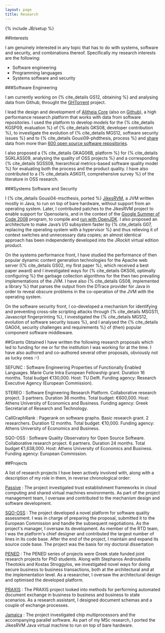 ```yaml
---
layout: page 
title: Research
---
```

{% include JB/setup %}

##Interests

I am genuinely interested in any topic that has to do with systems, software and security, and combinations thereof. Specifically my research interests are
the following:

* Software engineering
* Programming languages
* Systems software and security

###Software Engineering

I am currently working on {% cite_details GS12, obtaining %}
and analysing data from Github, throught the [GHTorrent](https://github.com/gousiosg/github-mirror) project.

I lead the design and development of [Alitheia Core](http://www.sqo-oss.org)
(also on [Github](https://github.com/istlab/Alitheia-Core)),
a high performance research platform
that works with data from software repositories. I used the platform to develop models for the {% cite_details KGSP09, evaluation %} of
{% cite_details GKS08, developer contribution %}, to investigate the evolution of {% cite_details MGS12, software security issues %} and to
{% cite_details Gousi09-phdthesis, process %}
and [share](http://demo.sqo-oss.org) data from more than
[600 open source software repositories](http://ikaria.dmst.aueb.gr/repositories/).

I also proposed a
{% cite_details GKAG06B, platform %} for
{% cite_details SGKLASS09, analysing the quality of OSS projects %} and a
corresponding
{% cite_details SGSS08, hierarchical metrics-based software quality model %} for evaluating both the
process and the product quality. I have also contributed to a
{% cite_details ASKG11, comprehensive survey %} of the literature in OSS research.

###Systems Software and Security

I {% cite_details Gousi04-mscthesis, ported %} [JikesRVM](http://jikesrvm.org),
a JVM written mostly in Java, to run on top of bare hardware, without support
from an operating system. Later, I contributed patches to the JikesRVM project
to enable support for Opensolaris, and in the context of the [Google Summer of
Code 2008](http://code.google.com/soc/2008/jikesrvm/about.html) program, to
compile and [run with OpenJDK](http://docs.codehaus.org/display/RVM/Acknowledgments). I also proposed
an architecture to make Java’s I/O subsystem faster by
{% cite_details G07, replacing the operating system with a hypervisor %}
and thus relieving it of
context switches and unnecessary data copies; an almost identical approach has
been independently developed into the JRockit virtual edition product.

On the systems performance front, I have studied the performance of then popular
dynamic content generation technologies for the Apache web server
({% cite_details GS02, my first paper %}, which received a best paper award) and I
investigated ways for {% cite_details GKS06, optimally configuring %} the
garbage collection algorithms for the then two prevailing implementations of the
JVM. I have also {% cite_details GS08, implemented a library %}
that parses the output from the DTrace
provider for Java in order to reveal obscure problems in the co-operation of the
JVM with the operating system.

On the software security front, I co-developed a mechanism for identifying and
preventing cross-site scripting attacks through {% cite_details MSGS11, Javascript fingerprinting %},
I investigated the
{% cite_details MGS12, evolution of software security issues %}, and I analysed
the {% cite_details GAG04, security challenges and requirements %}
of (then) popular component software middleware.

##Grants Obtained
I have written the following research proposals which led to funding for
me or for the institution I was working for at the time. I have also authored
and co-authored several other proposals, obviously not as lucky ones :-)

SEFUNC
: Software Engineering Properties of Functionally Enabled
Languages. Marie Curie Intra European Fellowship grant. Duration 16 months.
Total budget &euro;130,000. Host: TU Delft. Funding agency: Research
Executive Agency (European Commission).

STEREO
: Software Engineering Research Platform.
Collaborative research project. 3 partners. Duration 36 months. Total
budget: &euro;600,000. Host: Athens University of Economics and Business. Funding agency: Greek Secretariat of Research and Technology.

CallGraphRank
: Pagerank on software graphs.  Basic research grant. 2
researchers. Duration 12 months. Total budget: &euro;10,000. Funding agency:
Athens University of Economics and Business.

SQO-OSS
: Software Quality Observatory for Open Source Software. Collaborative research project. 6 partners. Duration 24 months.
Total budget &euro;1,638,000. Host: Athens University of Economics and Business. Funding agency: European Commission.


##Projects

A list of research projects I have been actively involved with, along with a description of my role in them, in reverse chronological order:

[Passive](http://ict-passive.eu/)
: The project investigated trust establishment frameworks in cloud computing and shared virtual machines environments. As part of the project management team, I oversaw and contributed to the mechanism design and software development.

[SQO-OSS](http://www.sqo-oss.org)
: The project developed a novel platform for software quality assessment. I was in charge of preparing the proposal, submitted it to the European Commission and handle the subsequent negotiations. As the project's manager, I oversaw its development. As member of the RTD team, I was the platform's chief designer and contributed the largest number of lines in its code base. After the end of the project, I maintain and expand its source code base. The project was the basis for my doctoral dissertation

[PENED](http://istlab.dmst.aueb.gr/content/projects/p_pened_b2b.html)
: The PENED series of projects were Greek state funded joint research projects for PhD students. Along with Stephanos Androutsellis Theotokis and Kostas Stroggylos, we investigated novel ways for doing secure business to business transactions, both at the architectural and at the implementation level. As a researcher, I oversaw the architectural design and optimised the developed platform.

[PRAXIS](http://istlab.dmst.aueb.gr/content/projects/p_praxis.html)
: The PRAXIS project looked into methods for performing automated document exchange in business to business and business to state scenarios. As a research assistant, I designed document schemas and a couple of exchange processes.

[Jamaica](http://apt.cs.man.ac.uk/projects/jamaica/)
: The project investigated chip multiprocessors and the accompanying parallel software. As part of my MSc research, I ported the JikesRVM Java virtual machine to run on top of bare hardware.

